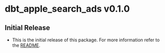 # dbt_apple_search_ads v0.1.0

## Initial Release
- This is the initial release of this package. For more information refer to the [README](/README.md).